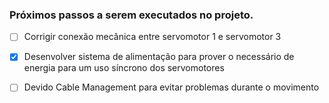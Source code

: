 ### Próximos passos a serem executados no projeto.

- [ ] Corrigir conexão mecânica entre servomotor 1 e servomotor 3

- [X] Desenvolver sistema de alimentação para prover o necessário de energia para um uso síncrono dos servomotores
  
- [ ] Devido Cable Management para evitar problemas durante o movimento
  
